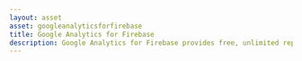 ```yaml
---
layout: asset
asset: googleanalyticsforfirebase
title: Google Analytics for Firebase
description: Google Analytics for Firebase provides free, unlimited reporting on distinct events. The SDK automatically captures certain key events and user properties, and you can define your own custom events to measure the things that uniquely matter to your game.
---
```

